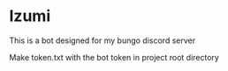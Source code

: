 # Izumi

This is a bot designed for my bungo discord server

Make token.txt with the bot token in project root directory
